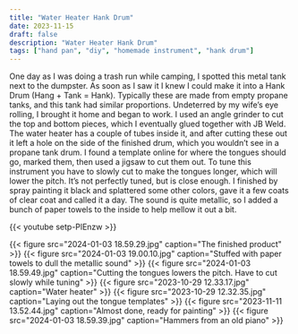 ```yaml
---
title: "Water Heater Hank Drum"
date: 2023-11-15
draft: false
description: "Water Heater Hank Drum"
tags: ["hand pan", "diy", "homemade instrument", "hank drum"]
---
```

One day as I was doing a trash run while camping, I spotted this metal tank next to the dumpster. As soon as I saw it I knew I could make it into a Hank Drum (Hang + Tank = Hank). Typically these are made from empty propane tanks, and this tank had similar proportions. Undeterred by my wife’s eye rolling, I brought it home and began to work. I used an angle grinder to cut the top and bottom pieces, which I eventually glued together with JB Weld. The water heater has a couple of tubes inside it, and after cutting these out it left a hole on the side of the finished drum, which you wouldn’t see in a propane tank drum. I found a template online for where the tongues should go, marked them, then used a jigsaw to cut them out. To tune this instrument you have to slowly cut to make the tongues longer, which will lower the pitch. It’s not perfectly tuned, but is close enough. I finished by spray painting it black and splattered some other colors, gave it a few coats of clear coat and called it a day. The sound is quite metallic, so I added a bunch of paper towels to the inside to help mellow it out a bit.

{{< youtube setp-PlEnzw >}}

{{< figure src="2024-01-03 18.59.29.jpg" caption="The finished product" >}}
{{< figure src="2024-01-03 19.00.10.jpg" caption="Stuffed with paper towels to dull the metallic sound" >}}
{{< figure src="2024-01-03 18.59.49.jpg" caption="Cutting the tongues lowers the pitch. Have to cut slowly while tuning" >}}
{{< figure src="2023-10-29 12.33.17.jpg" caption="Water heater" >}}
{{< figure src="2023-10-29 12.32.35.jpg" caption="Laying out the tongue templates" >}}
{{< figure src="2023-11-11 13.52.44.jpg" caption="Almost done, ready for painting" >}}
{{< figure src="2024-01-03 18.59.39.jpg" caption="Hammers from an old piano" >}}
